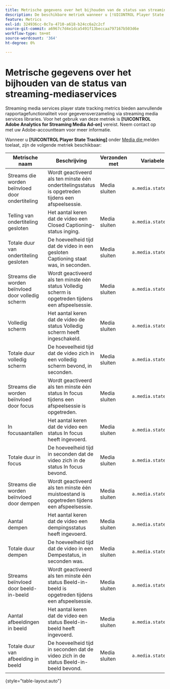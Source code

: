 ```yaml
---
title: Metrische gegevens over het bijhouden van de status van streaming-mediaservices
description: De beschikbare metriek wanneer u [!UICONTROL Player State Tracking] voor een rapportreeks toelaat.
feature: Metrics
exl-id: 324936cc-0c7a-4710-a618-b24cc6a2c2cf
source-git-commit: a6967c7d4e1dca5491f13beccaa797167b503d6e
workflow-type: tm+mt
source-wordcount: '364'
ht-degree: 0%

---
```


# Metrische gegevens over het bijhouden van de status van streaming-mediaservices

Streaming media services player state tracking metrics bieden aanvullende rapportagefunctionaliteit voor gegevensverzameling via streaming media services libraries. Voor het gebruik van deze metriek is **[!UICONTROL Adobe Analytics for Streaming Media Ad-on]** vereist. Neem contact op met uw Adobe-accountteam voor meer informatie.

Wanneer u **[!UICONTROL Player State Tracking]** onder [ Media die ](/help/admin/tools/manage-rs/edit-settings/media-management.md) melden toelaat, zijn de volgende metriek beschikbaar:

| Metrische naam | Beschrijving | Verzonden met | Variabele van contextgegevens |
| --- | --- | --- | --- |
| Streams die worden beïnvloed door ondertiteling | Wordt geactiveerd als ten minste één ondertitelingsstatus is opgetreden tijdens een afspeelsessie. | Media sluiten | `a.media.states.closedcaptioning.set` |
| Telling van ondertiteling gesloten | Het aantal keren dat de video een Closed Captioning-status inging. | Media sluiten | `a.media.states.closedcaptioning.count` |
| Totale duur van ondertiteling gesloten | De hoeveelheid tijd dat de video in een gesloten Captioning staat was, in seconden. | Media sluiten | `a.media.states.closedcaptioning.time` |
| Streams die worden beïnvloed door volledig scherm | Wordt geactiveerd als ten minste één status Volledig scherm is opgetreden tijdens een afspeelsessie. | Media sluiten | `a.media.states.fullscreen.set` |
| Volledig scherm | Het aantal keren dat de video de status Volledig scherm heeft ingeschakeld. | Media sluiten | `a.media.states.fullscreen.count` |
| Totale duur volledig scherm | De hoeveelheid tijd dat de video zich in een volledig scherm bevond, in seconden. | Media sluiten | `a.media.states.fullscreen.time` |
| Streams die worden beïnvloed door focus | Wordt geactiveerd als ten minste één status In focus tijdens een afspeelsessie is opgetreden. | Media sluiten | `a.media.states.infocus.set` |
| In focusaantallen | Het aantal keren dat de video een status In focus heeft ingevoerd. | Media sluiten | `a.media.states.infocus.count` |
| Totale duur in focus | De hoeveelheid tijd in seconden dat de video zich in de status In focus bevond. | Media sluiten | `a.media.states.infocus.time` |
| Streams die worden beïnvloed door dempen | Wordt geactiveerd als ten minste één muistoestand is opgetreden tijdens een afspeelsessie. | Media sluiten | `a.media.states.mute.set` |
| Aantal dempen | Het aantal keren dat de video een dempingsstatus heeft ingevoerd. | Media sluiten | `a.media.states.mute.count` |
| Totale duur dempen | De hoeveelheid tijd dat de video in een Dempestatus, in seconden was. | Media sluiten | `a.media.states.mute.time` |
| Streams beïnvloed door beeld-in-beeld | Wordt geactiveerd als ten minste één status Beeld-in-beeld is opgetreden tijdens een afspeelsessie. | Media sluiten | `a.media.states.pictureinpicture.set` |
| Aantal afbeeldingen in beeld | Het aantal keren dat de video een status Beeld-in-beeld heeft ingevoerd. | Media sluiten | `a.media.states.pictureinpicture.count` |
| Totale duur van afbeelding in beeld | De hoeveelheid tijd in seconden dat de video zich in de status Beeld-in-beeld bevond. | Media sluiten | `a.media.states.pictureinpicture.time` |

{style="table-layout:auto"}
